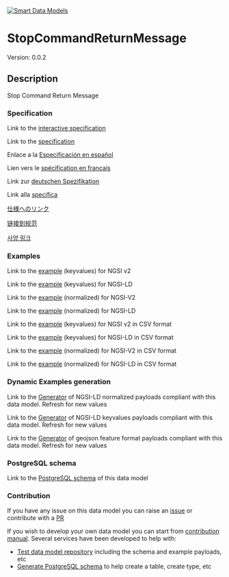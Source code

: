 [![Smart Data Models](https://smartdatamodels.org/wp-content/uploads/2022/01/SmartDataModels_logo.png "Logo")](https://smartdatamodels.org)
# StopCommandReturnMessage
Version: 0.0.2

## Description 

Stop Command Return Message
### Specification

Link to the [interactive specification](https://swagger.lab.fiware.org/?url=https://smart-data-models.github.io/dataModel.AutonomousMobileRobot/StopCommandReturnMessage/swagger.yaml)

Link to the [specification](https://github.com/smart-data-models/dataModel.AutonomousMobileRobot/blob/master/StopCommandReturnMessage/doc/spec.md)

Enlace a la [Especificación en español](https://github.com/smart-data-models/dataModel.AutonomousMobileRobot/blob/master/StopCommandReturnMessage/doc/spec_ES.md)

Lien vers le [spécification en français](https://github.com/smart-data-models/dataModel.AutonomousMobileRobot/blob/master/StopCommandReturnMessage/doc/spec_FR.md)

Link zur [deutschen Spezifikation](https://github.com/smart-data-models/dataModel.AutonomousMobileRobot/blob/master/StopCommandReturnMessage/doc/spec_DE.md)

Link alla [specifica](https://github.com/smart-data-models/dataModel.AutonomousMobileRobot/blob/master/StopCommandReturnMessage/doc/spec_IT.md)

[仕様へのリンク](https://github.com/smart-data-models/dataModel.AutonomousMobileRobot/blob/master/StopCommandReturnMessage/doc/spec_JA.md)

[链接到规范](https://github.com/smart-data-models/dataModel.AutonomousMobileRobot/blob/master/StopCommandReturnMessage/doc/spec_ZH.md)

[사양 링크](https://github.com/smart-data-models/dataModel.AutonomousMobileRobot/blob/master/StopCommandReturnMessage/doc/spec_KO.md)
### Examples

Link to the [example](https://smart-data-models.github.io/dataModel.AutonomousMobileRobot/StopCommandReturnMessage/examples/example.json) (keyvalues) for NGSI v2

Link to the [example](https://smart-data-models.github.io/dataModel.AutonomousMobileRobot/StopCommandReturnMessage/examples/example.jsonld) (keyvalues) for NGSI-LD

Link to the [example](https://smart-data-models.github.io/dataModel.AutonomousMobileRobot/StopCommandReturnMessage/examples/example-normalized.json) (normalized) for NGSI-V2

Link to the [example](https://smart-data-models.github.io/dataModel.AutonomousMobileRobot/StopCommandReturnMessage/examples/example-normalized.jsonld) (normalized) for NGSI-LD

Link to the [example](https://github.com/smart-data-models/dataModel.AutonomousMobileRobot/blob/master/StopCommandReturnMessage/examples/example.json.csv) (keyvalues) for NGSI v2 in CSV format

Link to the [example](https://github.com/smart-data-models/dataModel.AutonomousMobileRobot/blob/master/StopCommandReturnMessage/examples/example.jsonld.csv) (keyvalues) for NGSI-LD in CSV format

Link to the [example](https://github.com/smart-data-models/dataModel.AutonomousMobileRobot/blob/master/StopCommandReturnMessage/examples/example-normalized.json.csv) (normalized) for NGSI-V2 in CSV format

Link to the [example](https://github.com/smart-data-models/dataModel.AutonomousMobileRobot/blob/master/StopCommandReturnMessage/examples/example-normalized.jsonld.csv) (normalized) for NGSI-LD in CSV format
### Dynamic Examples generation

Link to the [Generator](https://smartdatamodels.org/extra/ngsi-ld_generator.php?schemaUrl=https://raw.githubusercontent.com/smart-data-models/dataModel.AutonomousMobileRobot/master/StopCommandReturnMessage/schema.json&email=info@smartdatamodels.org) of NGSI-LD normalized payloads compliant with this data model. Refresh for new values

Link to the [Generator](https://smartdatamodels.org/extra/ngsi-ld_generator_keyvalues.php?schemaUrl=https://raw.githubusercontent.com/smart-data-models/dataModel.AutonomousMobileRobot/master/StopCommandReturnMessage/schema.json&email=info@smartdatamodels.org) of NGSI-LD keyvalues payloads compliant with this data model. Refresh for new values

Link to the [Generator](https://smartdatamodels.org/extra/geojson_features_generator.php?schemaUrl=https://raw.githubusercontent.com/smart-data-models/dataModel.AutonomousMobileRobot/master/StopCommandReturnMessage/schema.json&email=info@smartdatamodels.org) of geojson feature format payloads compliant with this data model. Refresh for new values
### PostgreSQL schema

Link to the [PostgreSQL schema](https://github.com/smart-data-models/dataModel.AutonomousMobileRobot/blob/master/StopCommandReturnMessage/schema.sql) of this data model
### Contribution

 If you have any issue on this data model you can raise an [issue](https://github.com/smart-data-models/dataModel.AutonomousMobileRobot/issues)  or contribute with a [PR](https://github.com/smart-data-models/dataModel.AutonomousMobileRobot/pulls)

 If you wish to develop your own data model you can start from [contribution manual](https://bit.ly/contribution_manual). Several services have been developed to help with: 
 - [Test data model repository](https://smartdatamodels.org/index.php/data-models-contribution-api/) including the schema and example payloads, etc
 - [Generate PostgreSQL schema](https://smartdatamodels.org/index.php/sql-service/) to help create a table, create type, etc